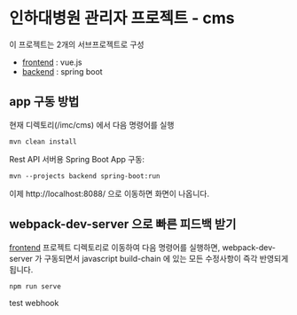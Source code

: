 # 인하대병원 관리자 프로젝트 - cms

이 프로젝트는 2개의 서브프로젝트로 구성

- [frontend](./frontend) : vue.js
- [backend](./backend) : spring boot


## app 구동 방법

현재 디렉토리(/imc/cms) 에서 다음 명령어를 실행
```
mvn clean install
```

Rest API 서버용 Spring Boot App 구동:

```
mvn --projects backend spring-boot:run
```

이제 http://localhost:8088/ 으로 이동하면 화면이 나옵니다.

## webpack-dev-server 으로 빠른 피드백 받기
[frontend](./frontend) 프로젝트 디렉토리로 이동하여 다음 명령어를 실행하면, webpack-dev-server 가 구동되면서 javascript build-chain 에 있는 모든 수정사항이 즉각 반영되게 됩니다.

```
npm run serve
```

test webhook
